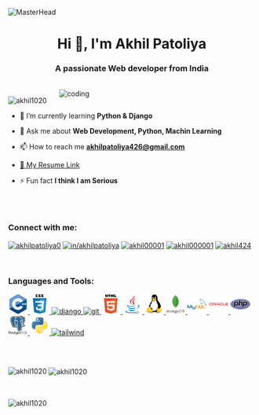 ![MasterHead](https://mir-s3-cdn-cf.behance.net/project_modules/fs/54b6c068097599.5b50bca476b9b.gif)
<h1 align="center">Hi 👋, I'm Akhil Patoliya</h1>
<h3 align="center">A passionate Web developer from India</h3>
<br>
<img align="right" alt="coding" width="400" src="https://miro.medium.com/v2/resize:fit:1100/format:webp/1*gReLR6hZjwyBxHmfLN1AVw.gif">

<p align="left"> <img src="https://komarev.com/ghpvc/?username=akhil1020&label=Profile%20views&color=0e75b6&style=flat" alt="akhil1020" /> </p>

- 🌱 I’m currently learning **Python & Django**

- 💬 Ask me about **Web Development, Python, Machin Learning**

- 📫 How to reach me **akhilpatoliya426@gmail.com**

- <a href="https://drive.google.com/drive/folders/1AkJAQzplxSfbAlx23I4iIo9OwBXo6Vyy?usp=drive_link" target="_blank">📄 My Resume Link</a> 

- ⚡ Fun fact **I think I am Serious**

<br>
<br>
<h3 align="left">Connect with me:</h3>
<p align="left">
<a href="https://twitter.com/akhilpatoliya0" target="blank"><img align="center" src="https://raw.githubusercontent.com/rahuldkjain/github-profile-readme-generator/master/src/images/icons/Social/twitter.svg" alt="akhilpatoliya0" height="30" width="40" /></a>
<a href="https://linkedin.com/in/in/akhilpatoliya" target="blank"><img align="center" src="https://raw.githubusercontent.com/rahuldkjain/github-profile-readme-generator/master/src/images/icons/Social/linked-in-alt.svg" alt="in/akhilpatoliya" height="30" width="40" /></a>
<a href="https://www.codechef.com/users/akhil00001" target="blank"><img align="center" src="https://cdn.jsdelivr.net/npm/simple-icons@3.1.0/icons/codechef.svg" alt="akhil00001" height="30" width="40" /></a>
<a href="https://www.hackerrank.com/akhil000001" target="blank"><img align="center" src="https://raw.githubusercontent.com/rahuldkjain/github-profile-readme-generator/master/src/images/icons/Social/hackerrank.svg" alt="akhil000001" height="30" width="40" /></a>
<a href="https://www.leetcode.com/akhil424" target="blank"><img align="center" src="https://raw.githubusercontent.com/rahuldkjain/github-profile-readme-generator/master/src/images/icons/Social/leet-code.svg" alt="akhil424" height="30" width="40" /></a>
</p>
<br>
<h3 align="left">Languages and Tools:</h3>
<p align="left"> <a href="https://www.w3schools.com/cpp/" target="_blank" rel="noreferrer"> <img src="https://raw.githubusercontent.com/devicons/devicon/master/icons/cplusplus/cplusplus-original.svg" alt="cplusplus" width="40" height="40"/> </a> <a href="https://www.w3schools.com/css/" target="_blank" rel="noreferrer"> <img src="https://raw.githubusercontent.com/devicons/devicon/master/icons/css3/css3-original-wordmark.svg" alt="css3" width="40" height="40"/> </a> <a href="https://www.djangoproject.com/" target="_blank" rel="noreferrer"> <img src="https://cdn.worldvectorlogo.com/logos/django.svg" alt="django" width="40" height="40"/> </a> <a href="https://git-scm.com/" target="_blank" rel="noreferrer"> <img src="https://www.vectorlogo.zone/logos/git-scm/git-scm-icon.svg" alt="git" width="40" height="40"/> </a> <a href="https://www.w3.org/html/" target="_blank" rel="noreferrer"> <img src="https://raw.githubusercontent.com/devicons/devicon/master/icons/html5/html5-original-wordmark.svg" alt="html5" width="40" height="40"/> </a> <a href="https://www.java.com" target="_blank" rel="noreferrer"> <img src="https://raw.githubusercontent.com/devicons/devicon/master/icons/java/java-original.svg" alt="java" width="40" height="40"/> </a> <a href="https://www.linux.org/" target="_blank" rel="noreferrer"> <img src="https://raw.githubusercontent.com/devicons/devicon/master/icons/linux/linux-original.svg" alt="linux" width="40" height="40"/> </a> <a href="https://www.mongodb.com/" target="_blank" rel="noreferrer"> <img src="https://raw.githubusercontent.com/devicons/devicon/master/icons/mongodb/mongodb-original-wordmark.svg" alt="mongodb" width="40" height="40"/> </a> <a href="https://www.mysql.com/" target="_blank" rel="noreferrer"> <img src="https://raw.githubusercontent.com/devicons/devicon/master/icons/mysql/mysql-original-wordmark.svg" alt="mysql" width="40" height="40"/> </a> <a href="https://www.oracle.com/" target="_blank" rel="noreferrer"> <img src="https://raw.githubusercontent.com/devicons/devicon/master/icons/oracle/oracle-original.svg" alt="oracle" width="40" height="40"/> </a> <a href="https://www.php.net" target="_blank" rel="noreferrer"> <img src="https://raw.githubusercontent.com/devicons/devicon/master/icons/php/php-original.svg" alt="php" width="40" height="40"/> </a> <a href="https://www.postgresql.org" target="_blank" rel="noreferrer"> <img src="https://raw.githubusercontent.com/devicons/devicon/master/icons/postgresql/postgresql-original-wordmark.svg" alt="postgresql" width="40" height="40"/> </a> <a href="https://www.python.org" target="_blank" rel="noreferrer"> <img src="https://raw.githubusercontent.com/devicons/devicon/master/icons/python/python-original.svg" alt="python" width="40" height="40"/> </a> <a href="https://tailwindcss.com/" target="_blank" rel="noreferrer"> <img src="https://www.vectorlogo.zone/logos/tailwindcss/tailwindcss-icon.svg" alt="tailwind" width="40" height="40"/> </a> </p>

<br> <br>
<p><img align="left" src="https://github-readme-stats.vercel.app/api/top-langs?username=akhil1020&show_icons=true&locale=en&layout=compact" alt="akhil1020" /></p>


<p>&nbsp;<img align="center" src="https://github-readme-stats.vercel.app/api?username=akhil1020&show_icons=true&locale=en" alt="akhil1020" /></p>
<br>
<p><img align="center" src="https://github-readme-streak-stats.herokuapp.com/?user=akhil1020&" alt="akhil1020" /></p>
